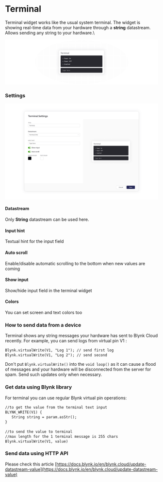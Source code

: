# Terminal

Terminal widget works like the usual system terminal. The widget is showing real-time data from your hardware through a **string** datastream. Allows sending any string to your hardware.\


![](../../.gitbook/assets/terminal-widget-newsletter.png)

### Settings

![](<../../.gitbook/assets/terminal-widget-settings-documentation (1).png>)

#### Datastream

Only **String** datastream can be used here.

#### Input hint

Textual hint for the input field

#### Auto scroll

Enable/disable automatic scrolling to the bottom when new values are coming

#### Show input

Show/hide input field in the terminal widget

#### Colors

You can set screen and text colors too

### How to send data from a device

Terminal shows any string messages your hardware has sent to Blynk Cloud recently. For example, you can send logs from virtual pin V1 :

```
Blynk.virtualWrite(V1, "Log 1"); // send first log
Blynk.virtualWrite(V1, "Log 2"); // send second
```

Don't put `Blynk.virtualWrite()` into the `void loop()` as it can cause a flood of messages and your hardware will be disconnected from the server for spam. Send such updates only when necessary.

### Get data using Blynk library

For terminal you can use regular Blynk virtual pin operations:

```
//to get the value from the terminal text input
BLYNK_WRITE(V1) {
   String string = param.asStr();
}

//to send the value to terminal
//max length for the 1 terminal message is 255 chars
Blynk.virtualWrite(V1, value)
```

### Send data using HTTP API

Please check this article [https://docs.blynk.io/en/blynk.cloud/update-datastream-value](https://docs.blynk.io/en/blynk.cloud/update-datastream-value)
